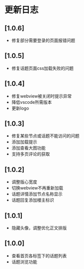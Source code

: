 # 更新日志

## [1.0.6]

- 修复部分需要登录的页面报错问题

## [1.0.5]

- 修复话题页面css加载失败的问题

## [1.0.4]

- 修复webview被关闭时提示异常
- 降低vscode所需版本
- 更新logo

## [1.0.3]

- 修复某些节点或话题不能访问的问题
- 添加加载提示
- 添加查看大图功能
- 支持多页评论的获取

## [1.0.2]

- 调整版心宽度
- 切换webview不再重新加载
- 话题详情添加节点名称显示
- 话题回复添加楼主标识

## [1.0.1]

- 隐藏头像，调整优化正文排版

## [1.0.0]

- 查看首页各标签下的话题列表
- 话题浏览功能
